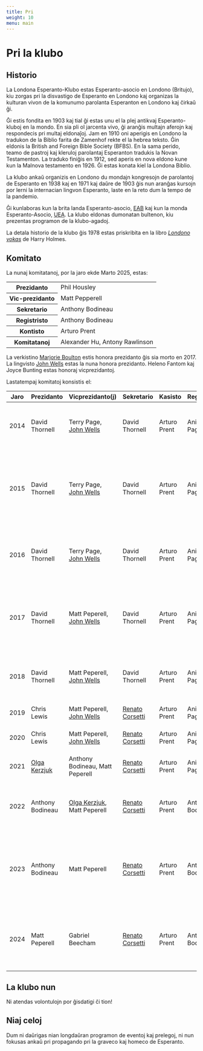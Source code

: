 ```yaml
---
title: Pri
weight: 10
menu: main
---
```


# Pri la klubo

## Historio

<!-- ![Londono Vokas](londonovokas.png) -->

La Londona Esperanto-Klubo estas Esperanto-asocio en Londono (Britujo), kiu zorgas pri la disvastigo de Esperanto en Londono kaj organizas la kulturan vivon de la komunumo parolanta Esperanton en Londono kaj ĉirkaŭ ĝi.

Ĝi estis fondita en 1903 kaj tial ĝi estas unu el la plej antikvaj Esperanto-kluboj en la mondo. En sia pli ol jarcenta vivo, ĝi aranĝis multajn aferojn kaj respondecis pri multaj eldonaĵoj. Jam en 1910 oni aperigis en Londono la tradukon de la Biblio farita de Zamenhof rekte el la hebrea teksto. Ĝin eldonis la British and Foreign Bible Society (BFBS). En la sama perido, teamo de pastroj kaj kleruloj parolantaj Esperanton tradukis la Novan Testamenton. La traduko finiĝis en 1912, sed aperis en nova eldono kune kun la Malnova testamento en 1926. Ĝi estas konata kiel la Londona Biblio.

La klubo ankaŭ organizis en Londono du mondajn kongresojn de parolantoj de Esperanto en 1938 kaj en 1971 kaj daŭre de 1903 ĝis nun aranĝas kursojn por lerni la internacian lingvon Esperanto, laste en la reto dum la tempo de la pandemio.

Ĝi kunlaboras kun la brita landa Esperanto-asocio, [EAB](https://esperanto.org.uk/) kaj kun la monda Esperanto-Asocio, [UEA](https://uea.org/). La klubo eldonas dumonatan bultenon, kiu prezentas programon de la klubo-agadoj.

La detala historio de la klubo ĝis 1978 estas priskribita en la libro *[Londono vokas](https://katalogo.uea.org/katalogo.php?inf=1550)* de Harry Holmes.

## Komitato

La nunaj komitatanoj, por la jaro ekde Marto 2025, estas:

<table class="tablo-estraro">
  <tbody>
    <tr>
      <th>Prezidanto</th>
      <td>Phil Housley</td>
    </tr>
    <tr>
      <th>Vic-prezidanto</th>
      <td>Matt Pepperell</td>
    </tr>
    <tr>
      <th>Sekretario</th>
      <td>Anthony Bodineau</td>
    </tr>
    <tr>
      <th>Registristo</th>
      <td>Anthony Bodineau</td>
    </tr>
    <tr>
      <th>Kontisto</th>
      <td>Arturo Prent</td>
    </tr>
    <tr>
      <th>Komitatanoj</th>
      <td>Alexander Hu, Antony Rawlinson</td>
    </tr>
  </tbody>
</table>

La verkistino [Marjorie Boulton](https://eo.wikipedia.org/wiki/Marjorie_Boulton) estis honora prezidanto ĝis sia morto en 2017. La lingvisto [John Wells](https://eo.wikipedia.org/wiki/John_C._Wells) estas la nuna honora prezidanto. Heleno Fantom kaj Joyce Bunting estas honoraj vicprezidantoj.

Lastatempaj komitatoj konsistis el:

<table class="tablo-estraro-pasinta">
  <thead>
    <tr>
      <th>Jaro</th>
      <th>Prezidanto</th>
      <th>Vicprezidanto(j)</th>
      <th>Sekretario</th>
      <th>Kasisto</th>
      <th>Registristo</th>
      <th>Komitatanoj</th>
    </tr>
  </thead>
  <tbody>
    <tr>
      <td>2014</td>
      <td>David Thornell</td>
      <td>Terry Page, <a href="https://eo.wikipedia.org/wiki/John_C._Wells">John Wells</a></td>
      <td>David Thornell</td>
      <td>Arturo Prent</td>
      <td>Anica Page</td>
      <td><a href="https://eo.wikipedia.org/wiki/Olga_Kerzjuk">Olga Kerzjuk</a>, Matt Peperell, Antony Rawlinson</td>
    </tr>
    <tr>
      <td>2015</td>
      <td>David Thornell</td>
      <td>Terry Page, <a href="https://eo.wikipedia.org/wiki/John_C._Wells">John Wells</a></td>
      <td>David Thornell</td>
      <td>Arturo Prent</td>
      <td>Anica Page</td>
      <td>Roland England, Stan Keable, Matt Peperell, <a href="https://eo.wikipedia.org/wiki/Olga_Kerzjuk">Olga Kerzjuk</a>, Antony Rawlinson, Diana Robin</td>
    </tr>
    <tr>
      <td>2016</td>
      <td>David Thornell</td>
      <td>Terry Page, <a href="https://eo.wikipedia.org/wiki/John_C._Wells">John Wells</a></td>
      <td>David Thornell</td>
      <td>Arturo Prent</td>
      <td>Anica Page</td>
      <td><a href="https://eo.wikipedia.org/wiki/Renato_Corsetti">Renato Corsetti</a>, Roland England, Stan Keable, <a href="https://eo.wikipedia.org/wiki/Anna_L%C3%B6wenstein">Anna Lowenstein</a></td>
    </tr>
    <tr>
      <td>2017</td>
      <td>David Thornell</td>
      <td>Matt Peperell, <a href="https://eo.wikipedia.org/wiki/John_C._Wells">John Wells</a></td>
      <td>David Thornell</td>
      <td>Arturo Prent</td>
      <td>Anica Page</td>
      <td><a href="https://eo.wikipedia.org/wiki/Renato_Corsetti">Renato Corsetti</a>, Roland England, Stan Keable, Chris Lewis, <a href="https://eo.wikipedia.org/wiki/Anna_L%C3%B6wenstein">Anna Lowenstein</a>, Terry Page</td>
    </tr>
    <tr>
      <td>2018</td>
      <td>David Thornell</td>
      <td>Matt Peperell, <a href="https://eo.wikipedia.org/wiki/John_C._Wells">John Wells</a></td>
      <td>David Thornell</td>
      <td>Arturo Prent</td>
      <td>Anica Page</td>
      <td><a href="https://eo.wikipedia.org/wiki/Renato_Corsetti">Renato Corsetti</a>, Roland England, Chris Lewis, Terry Page</td>
    </tr>
    <tr>
      <td>2019</td>
      <td>Chris Lewis</td>
      <td>Matt Peperell, <a href="https://eo.wikipedia.org/wiki/John_C._Wells">John Wells</a></td>
      <td><a href="https://eo.wikipedia.org/wiki/Renato_Corsetti">Renato Corsetti</a></td>
      <td>Arturo Prent</td>
      <td>Anica Page</td>
      <td>Roland England, Terry Page</td>
    </tr>
    <tr>
      <td>2020</td>
      <td>Chris Lewis</td>
      <td>Matt Peperell, <a href="https://eo.wikipedia.org/wiki/John_C._Wells">John Wells</a></td>
      <td><a href="https://eo.wikipedia.org/wiki/Renato_Corsetti">Renato Corsetti</a></td>
      <td>Arturo Prent</td>
      <td>Anica Page</td>
      <td>Roland England, Terry Page</td>
    </tr>
    <tr>
      <td>2021</td>
      <td><a href="https://eo.wikipedia.org/wiki/Olga_Kerzjuk">Olga Kerzjuk</a></td>
      <td>Anthony Bodineau, Matt Peperell</td>
      <td><a href="https://eo.wikipedia.org/wiki/Renato_Corsetti">Renato Corsetti</a></td>
      <td>Arturo Prent</td>
      <td>Anica Page</td>
      <td>Terry Page, Antony Rawlinson, Phil Housley</td>
    </tr>
    <tr>
      <td>2022</td>
      <td>Anthony Bodineau</td>
      <td><a href="https://eo.wikipedia.org/wiki/Olga_Kerzjuk">Olga Kerzjuk</a>, Matt Peperell</td>
      <td><a href="https://eo.wikipedia.org/wiki/Renato_Corsetti">Renato Corsetti</a></td>
      <td>Arturo Prent</td>
      <td>Anthony Bodineau</td>
      <td>Terry Page, Anica Page, Alexander Ord, Antony Rawlinson, Phil Housley</td>
    </tr>
    <tr>
      <td>2023</td>
      <td>Anthony Bodineau</td>
      <td>Matt Peperell</td>
      <td><a href="https://eo.wikipedia.org/wiki/Renato_Corsetti">Renato Corsetti</a></td>
      <td>Arturo Prent</td>
      <td>Anthony Bodineau</td>
      <td><a href="https://eo.wikipedia.org/wiki/Olga_Kerzjuk">Olga Kerzjuk</a>, Alexander Ord, Julian Nagele, Maria Nagele, Marius Banaitis, Phil Housley</td>
    </tr>
    <tr>
      <td>2024</td>
      <td>Matt Peperell</td>
      <td>Gabriel Beecham</td>
      <td><a href="https://eo.wikipedia.org/wiki/Renato_Corsetti">Renato Corsetti</a></td>
      <td>Arturo Prent</td>
      <td>Anthony Bodineau</td>
      <td>Alexander Hu, Julian Nagele, Maria Nagele, Marius Banaitis, Phil Housley</td>
    </tr>
    <!--<tr>
      <td>2025</td>
      <td>Phil Housley</td>
      <td>Matt Peperell</td>
      <td>Anthony Bodineau</td>
      <td>Arturo Prent</td>
      <td>Anthony Bodineau</td>
      <td>Alexander Hu, Antony Rawlinson</td>
    </tr>-->
  </tbody>
</table>

## La klubo nun

Ni atendas volontulojn por ĝisdatigi ĉi tion!

## Niaj celoj

Dum ni daŭrigas nian longdaŭran programon de eventoj kaj prelegoj, ni nun fokusas ankaŭ pri propagando pri la graveco kaj homeco de Esperanto.
